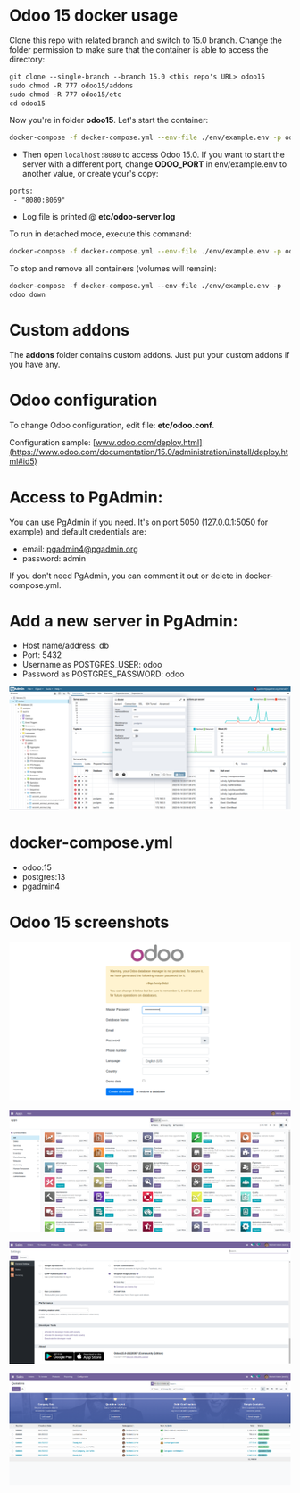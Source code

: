 # Odoo 15 docker usage 

Clone this repo with related branch and switch to 15.0 branch. Change the folder permission to make sure that the container is able to access the directory:
```
git clone --single-branch --branch 15.0 <this repo's URL> odoo15
sudo chmod -R 777 odoo15/addons
sudo chmod -R 777 odoo15/etc
cd odoo15
```
Now you're in folder **odoo15**. Let's start the container:
```bash
docker-compose -f docker-compose.yml --env-file ./env/example.env -p odoo up
```

* Then open `localhost:8080` to access Odoo 15.0. If you want to start the server with a different port, change **ODOO_PORT** in env/example.env to another value, or create your's copy:

```
ports:
 - "8080:8069"
```

* Log file is printed @ **etc/odoo-server.log**

To run in detached mode, execute this command:

```bash
docker-compose -f docker-compose.yml --env-file ./env/example.env -p odoo up -d --remove-orphans
```

To stop and remove all containers (volumes will remain):

```
docker-compose -f docker-compose.yml --env-file ./env/example.env -p odoo down
```

# Custom addons

The **addons** folder contains custom addons. Just put your custom addons if you have any.

# Odoo configuration

To change Odoo configuration, edit file: **etc/odoo.conf**.

Configuration sample: [www.odoo.com/deploy.html](https://www.odoo.com/documentation/15.0/administration/install/deploy.html#id5)

# Access to PgAdmin:

You can use PgAdmin if you need. It's on port 5050 (127.0.0.1:5050 for example) and default credentials are:

* email: pgadmin4@pgadmin.org
* password: admin

If you don't need PgAdmin, you can comment it out or delete in docker-compose.yml.

# Add a new server in PgAdmin:

* Host name/address: db
* Port: 5432
* Username as POSTGRES_USER: odoo
* Password as POSTGRES_PASSWORD: odoo

![pgadmin-conf](screenshots/pgadmin-conf.png)

# docker-compose.yml

* odoo:15
* postgres:13
* pgadmin4

# Odoo 15 screenshots

![odoo15-start-screen](screenshots/odoo15-start-screen.png)

![odoo15-apps-screen.png](screenshots/odoo15-apps-screen.png)

![odoo15-settings-screen.png](screenshots/odoo15-settings-screen.png)

![odoo15-sales-screen.png](screenshots/odoo15-sales-screen.png)
